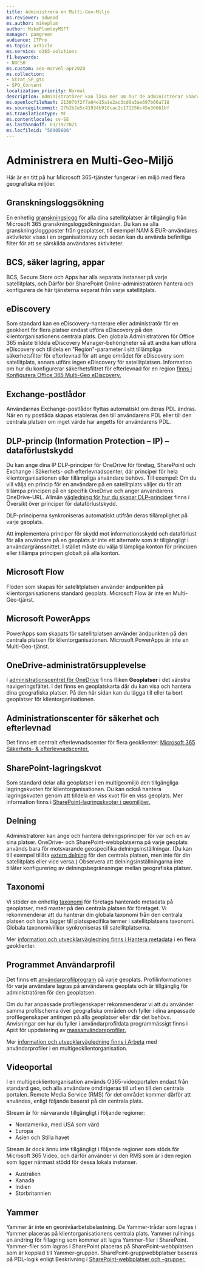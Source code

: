 ```yaml
---
title: Administrera en Multi-Geo-Miljö
ms.reviewer: adwood
ms.author: mikeplum
author: MikePlumleyMSFT
manager: pamgreen
audience: ITPro
ms.topic: article
ms.service: o365-solutions
f1.keywords:
- NOCSH
ms.custom: seo-marvel-apr2020
ms.collection:
- Strat_SP_gtc
- SPO_Content
localization_priority: Normal
description: Administratörer kan läsa mer om hur de administrerar SharePoint- och OneDrive-tjänster i en geomiljö med flera platser.
ms.openlocfilehash: 213070f2f7a04e15a1e2ac3cd9a3ae697b66a718
ms.sourcegitcommit: 27b2b2e5c41934b918cac2c171556c45e36661bf
ms.translationtype: MT
ms.contentlocale: sv-SE
ms.lasthandoff: 03/19/2021
ms.locfileid: "50905606"
---
```

# <a name="administering-a-multi-geo-environment"></a>Administrera en Multi-Geo-Miljö

Här är en titt på hur Microsoft 365-tjänster fungerar i en miljö med flera geografiska miljöer.

## <a name="audit-log-search"></a>Granskningsloggsökning

En enhetlig [granskningslogg](https://support.office.com/article/0d4d0f35-390b-4518-800e-0c7ec95e946c) för alla dina satellitplatser är tillgänglig från Microsoft 365 granskningsloggsökningssidan. Du kan se alla granskningsloggposter från geoplatser, till exempel NAM & EUR-användares aktiviteter visas i en organisationsvy och sedan kan du använda befintliga filter för att se särskilda användares aktiviteter.

## <a name="bcs-secure-store-apps"></a>BCS, säker lagring, appar

BCS, Secure Store och Apps har alla separata instanser på varje satellitplats, och Därför bör SharePoint Online-administratören hantera och konfigurera de här tjänsterna separat från varje satellitplats.

## <a name="ediscovery"></a>eDiscovery 

Som standard kan en eDiscovery-hanterare eller administratör för en geoklient för flera platser endast utföra eDiscovery på den klientorganisationens centrala plats. Den globala Administratören för Office 365 måste tilldela eDiscovery Manager-behörigheter så att andra kan utföra eDiscovery och tilldela en "Region"-parameter i sitt tillämpliga säkerhetsfilter för efterlevnad för att ange området för eDiscovery som satellitplats, annars utförs ingen eDiscovery för satellitplatsen. Information om hur du konfigurerar säkerhetsfiltret för efterlevnad för en region [finns i Konfigurera Office 365 Multi-Geo eDiscovery.](multi-geo-ediscovery-configuration.md)

## <a name="exchange-mailboxes"></a>Exchange-postlådor

Användarnas Exchange-postlådor flyttas automatiskt om deras PDL ändras. När en ny postlåda skapas etableras den till användarens PDL eller till den centrala platsen om inget värde har angetts för användarens PDL.

## <a name="information-protection-ip-data-loss-prevention-dlp-policy"></a>DLP-princip (Information Protection – IP) – dataförlustskydd

Du kan ange dina IP DLP-principer för OneDrive för företag, SharePoint och Exchange i Säkerhets- och efterlevnadscenter, där principer för hela klientorganisationen eller tillämpliga användare behövs. Till exempel: Om du vill välja en princip för en användare på en satellitplats väljer du för att tillämpa principen på en specifik OneDrive och anger användarens OneDrive-URL. Allmän [vägledning för hur du skapar DLP-principer](https://support.office.com/article/1966b2a7-d1e2-4d92-ab61-42efbb137f5e) finns i Översikt över principer för dataförlustskydd.

DLP-principerna synkroniseras automatiskt utifrån deras tillämplighet på varje geoplats.

Att implementera principer för skydd mot informationsskydd och dataförlust för alla användare på en geoplats är inte ett alternativ som är tillgängligt i användargränssnittet. I stället måste du välja tillämpliga konton för principen eller tillämpa principen globalt på alla konton.

## <a name="microsoft-flow"></a>Microsoft Flow

Flöden som skapas för satellitplatsen använder ändpunkten på klientorganisationens standard geoplats.  Microsoft Flow är inte en Multi-Geo-tjänst. 

## <a name="microsoft-powerapps"></a>Microsoft PowerApps

PowerApps som skapats för satellitplatsen använder ändpunkten på den centrala platsen för klientorganisationen. Microsoft PowerApps är inte en Multi-Geo-tjänst. 

## <a name="onedrive-administrator-experience"></a>OneDrive-administratörsupplevelse

I [administrationscentret för OneDrive](https://admin.onedrive.com) finns fliken **Geoplatser** i det vänstra navigeringsfältet. I det finns en geoplatskarta där du kan visa och hantera dina geografiska platser. På den här sidan kan du lägga till eller ta bort geoplatser för klientorganisationen.

## <a name="security-and-compliance-admin-center"></a>Administrationscenter för säkerhet och efterlevnad

Det finns ett centralt efterlevnadscenter för flera geoklienter: [Microsoft 365 Säkerhets- & efterlevnadscenter.](https://protection.office.com/?rfr=AdminCenter\#/homepage)

## <a name="sharepoint-storage-quota"></a>SharePoint-lagringskvot

Som standard delar alla geoplatser i en multigeomiljö den tillgängliga lagringskvoten för klientorganisationen.  Du kan också hantera lagringskvoten genom att tilldela en viss kvot för en viss geoplats. Mer information finns i [SharePoint-lagringskvoter i geomiljöer.](sharepoint-multi-geo-storage-quota.md)

## <a name="sharing"></a>Delning

Administratörer kan ange och hantera delningsprinciper för var och en av sina platser. OneDrive- och SharePoint-webbplatserna på varje geoplats används bara för motsvarande geospecifika delningsinställningar. (Du kan till exempel tillåta [extern delning](https://support.office.com/article/C8A462EB-0723-4B0B-8D0A-70FEAFE4BE85) för den centrala platsen, men inte för din satellitplats eller vice versa.) Observera att delningsinställningarna inte tillåter konfigurering av delningsbegränsningar mellan geografiska platser.

## <a name="taxonomy"></a>Taxonomi

Vi stöder en enhetlig [taxonomi](/sharepoint/managed-metadata) för företags hanterade metadata på geoplatser, med master på den centrala platsen för företaget. Vi rekommenderar att du hanterar din globala taxonomi från den centrala platsen och bara lägger till platsspecifika termer i satellitplatsens taxonomi. Globala taxonomivillkor synkroniseras till satellitplatserna.

Mer [information och utvecklarvägledning finns i Hantera metadata](/sharepoint/dev/solution-guidance/multigeo-managedmetadata) i en flera geoklienter.

## <a name="user-profile-application"></a>Programmet Användarprofil

Det finns ett [användarprofilprogram](/sharepoint/manage-user-profiles) på varje geoplats. Profilinformationen för varje användare lagras på användarens geoplats och är tillgänglig för administratören för den geoplatsen.

Om du har anpassade profilegenskaper rekommenderar vi att du använder samma profilschema över geografiska områden och fyller i dina anpassade profilegenskaper antingen på alla geoplatser eller där det behövs. Anvisningar om hur du fyller i användarprofildata programmässigt finns i Api:t för uppdatering av [massanvändareprofiler.](/sharepoint/dev/solution-guidance/bulk-user-profile-update-api-for-sharepoint-online)

Mer [information och utvecklarvägledning finns i Arbeta](/sharepoint/dev/solution-guidance/multigeo-userprofileexperience) med användarprofiler i en multigeoklientorganisation.

## <a name="video-portal"></a>Videoportal

I en multigeoklientorganisation används O365-videoportalen endast från standard geo, och alla användare omdirigeras till url:en till den centrala portalen. Remote Media Service (RMS) för det området kommer därför att användas, enligt följande baserat på din centrala plats.

Stream är för närvarande tillgängligt i följande regioner:

- Nordamerika, med USA som värd 
- Europa
- Asien och Stilla havet

Stream är dock ännu inte tillgängligt i följande regioner som stöds för Microsoft 365 Video, och därför använder vi den RMS som är i den region som ligger närmast stödd för dessa lokala instanser.

- Australien
- Kanada
- Indien
- Storbritannien

## <a name="yammer"></a>Yammer

Yammer är inte en geonivåarbetsbelastning. De Yammer-trådar som lagras i Yammer placeras på klientorganisationens centrala plats. Yammer rullnings en ändring för fillagring som kommer att lagra Yammer-filer i SharePoint. Yammer-filer som lagras i SharePoint placeras på SharePoint-webbplatsen som är kopplad till Yammer-gruppen. SharePoint-gruppwebbplatser baseras på PDL-logik enligt Beskrivning i [SharePoint-webbplatser och -grupper.](multi-geo-capabilities-in-onedrive-and-sharepoint-online-in-microsoft-365.md#sharepoint-sites-and-groups)